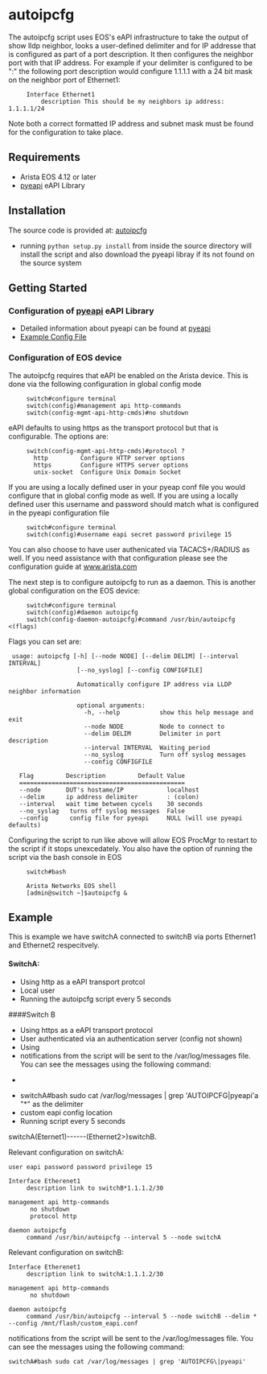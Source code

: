 # autoipcfg
The autoipcfg script uses EOS's eAPI infrastructure to take the output of
show lldp neighbor, looks a user-defined delimiter and for IP addresse that
is configured as part of a port description.  It then configures the
neighbor port with that IP address.  For example if your delimiter is
configured to be ":" the following port description would configure
1.1.1.1 with a 24 bit mask on the neighbor port of Ethernet1:
```
     Interface Ethernet1
         description This should be my neighbors ip address: 1.1.1.1/24
```

Note both a correct formatted IP address and subnet mask must be found
for the configuration to take place.

## Requirements

  * Arista EOS 4.12 or later
  * [pyeapi](http://github.com/arista-eosplus/pyeapi) eAPI Library
  
## Installation

The source code is provided at: [autoipcfg](https://github.com/arista-eosext/autoipcfg/)

* running ` python setup.py install ` from inside the source directory will install the script and also download the pyeapi libray if its not found on the source system

## Getting Started

### Configuration of [pyeapi](http://github.com/arista-eosplus/pyeapi) eAPI Library

* Detailed information about pyeapi can be found at [pyeapi](http://github.com/arista-eosplus/pyeapi) 
* [Example Config File](https://github.com/arista-eosplus/pyeapi/blob/master/examples/nodes.conf)

### Configuration of EOS device

The autoipcfg requires that eAPI be enabled on the Arista device.  This is done via the following configuration in global config mode
```
     switch#configure terminal
     switch(config)#management api http-commands
     switch(config-mgmt-api-http-cmds)#no shutdown
```
eAPI defaults to using https as the transport protocol but that is configurable.  The options are:
```
     switch(config-mgmt-api-http-cmds)#protocol ?
       http         Configure HTTP server options
       https        Configure HTTPS server options
       unix-socket  Configure Unix Domain Socket
```

If you are using a locally defined user in your pyeap conf file you would configure that in global config mode as well.  If you are using a locally defined user this username and password should match what is configured in the pyeapi configuration file
```
     switch#configure terminal
     switch(config)#username eapi secret password privilege 15 
```
You can also choose to have user authenicated via TACACS+/RADIUS as well.  If you need assistance with that configuration please see the configuration guide at www.arista.com

The next step is to configure autoipcfg to run as a daemon.  This is another global configuration on the EOS device:

```
     switch#configure terminal
     switch(config)#daemon autoipcfg
     switch(config-daemon-autoipcfg)#command /usr/bin/autoipcfg <(flags)
```

Flags you can set are:
```
 usage: autoipcfg [-h] [--node NODE] [--delim DELIM] [--interval INTERVAL]
                   [--no_syslog] [--config CONFIGFILE]

                   Automatically configure IP address via LLDP neighbor information

                   optional arguments:
                     -h, --help           show this help message and exit
                     --node NODE          Node to connect to
                     --delim DELIM        Delimiter in port description
                     --interval INTERVAL  Waiting period
                     --no_syslog          Turn off syslog messages
                     --config CONFIGFILE

   Flag         Description         Default Value
   ==============================================
   --node       DUT's hostame/IP            localhost
   --delim      ip address delimiter        : (colon)
   --interval   wait time between cycels    30 seconds
   --no_syslag   turns off syslog messages  False
   --config      config file for pyeapi     NULL (will use pyeapi defaults)

```


Configuring the script to run like above will allow EOS ProcMgr to restart to the script if it stops unexcedately.  You also have the option of running the script via the bash console in EOS

```
     switch#bash
     
     Arista Networks EOS shell
     [admin@switch ~]$autoipcfg &
```

## Example

This is example we have switchA connected to switchB via ports Ethernet1 and Ethernet2 respecitvely.  

#### SwitchA:
* Using http as a eAPI transport protcol
* Local user
* Running the autoipcfg script every 5 seconds

####Switch B
* Using https as a eAPI transport protocol
* User authenticated via an authentication server (config not shown)
* Using
* notifications from the script will be sent to the /var/log/messages file.  You can see the messages using the following command:
* ```
* switchA#bash sudo cat /var/log/messages | grep 'AUTOIPCFG\|pyeapi'a "*" as the delimiter
* custom eapi config location
* Running script every 5 seconds

switchA(Eternet1)------(Ethernet2>)switchB.

Relevant configuration on switchA:
```
user eapi password password privilege 15

Interface Etherenet1
     description link to switchB*1.1.1.2/30
     
management api http-commands
      no shutdown
      protocol http

daemon autoipcfg
     command /usr/bin/autoipcfg --interval 5 --node switchA
```
Relevant configuration on switchB:
```
Interface Etherenet1
     description link to switchA:1.1.1.2/30

management api http-commands
      no shutdown

daemon autoipcfg
     command /usr/bin/autoipcfg --interval 5 --node switchB --delim * --config /mnt/flash/custom_eapi.conf

```

notifications from the script will be sent to the /var/log/messages file.  You can see the messages using the following command:
```
switchA#bash sudo cat /var/log/messages | grep 'AUTOIPCFG\|pyeapi'
```




